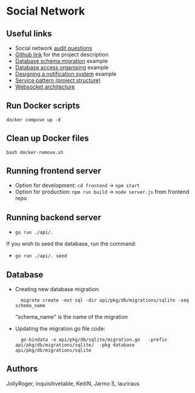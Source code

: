 # Social Network

## Useful links

- Social network [audit questions](https://github.com/01-edu/public/tree/master/subjects/social-network)
- [Github link](https://github.com/01-edu/public/tree/master/subjects/social-network) for the project description
- [Database schema migration](https://engineering.qubecinema.com/2019/09/20/sqlite-database-schema-migration-using-golang.html) example
- [Database access organising](https://www.alexedwards.net/blog/organising-database-access) example
- [Designing a notification system](https://tannguyenit95.medium.com/designing-a-notification-system-1da83ca971bc) example
- [Service pattern (project structure)](https://www.alexedwards.net/blog/the-fat-service-pattern)
- [Websocket architecture](https://programmingpercy.tech/blog/mastering-websockets-with-go/)

## Run Docker scripts
`docker compose up -d`

## Clean up Docker files
`bash docker-remove.sh`

## Running frontend server

- Option for development: `cd frontend` -> `npm start`
- Option for production: `npm run build` -> `node server.js` from frontend repo

## Running backend server

- `go run ./api/.`

If you wish to seed the database, run the command:
- `go run ./api/. seed`

## Database

- Creating new database migration: <br/>

        migrate create -ext sql -dir api/pkg/db/migrations/sqlite -seq schema_name

  "schema_name" is the name of the migration

- Updating the migration.go file code:

        go-bindata -o api/pkg/db/sqlite/migration.go   -prefix api/pkg/db/migrations/sqlite/  -pkg database api/pkg/db/migrations/sqlite

## Authors
JollyRoger, inquisitivetable, KeitiN, Jarmo S, lauriraus 